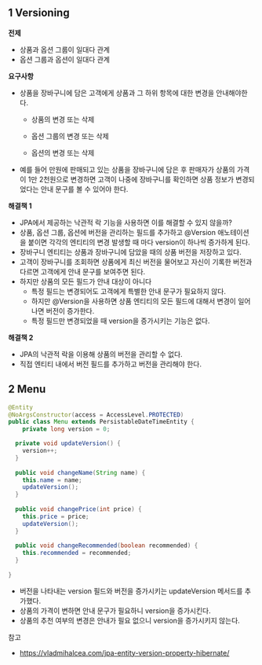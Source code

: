 ##  1 Versioning

**전제**

- 상품과 옵션 그룹이 일대다 관계
- 옵션 그룹과 옵션이 일대다 관계



**요구사항**

- 상품을 장바구니에 담은 고객에게 상품과 그 하위 항목에 대한 변경을 안내해야한다.

  - 상품의 변경 또는 삭제

  - 옵션 그룹의 변경 또는 삭제

  - 옵션의 변경 또는 삭제

- 예를 들어 만원에 판매되고 있는 상품을 장바구니에 담은 후 판매자가 상품의 가격이 1만 2천원으로 변경하면 고객이 나중에 장바구니를 확인하면 상품 정보가 변경되었다는 안내 문구를 볼 수 있어야 한다.



**해결책 1**

- JPA에서 제공하는 낙관적 락 기능을 사용하면 이를 해결할 수 있지 않을까?
- 상품, 옵션 그룹, 옵션에 버전을 관리하는 필드를 추가하고 @Version 애노테이션을 붙이면 각각의 엔티티의 변경 발생할 때 마다 version이 하나씩 증가하게 된다.
- 장바구니 엔티티는 상품과 장바구니에 담았을 때의 상품 버전을 저장하고 있다.
- 고객이 장바구니를 조회하면 상품에게 최신 버전을 물어보고 자신이 기록한 버전과 다르면 고객에게 안내 문구를 보여주면 된다.
- 하지만 상품의 모든 필드가 안내 대상이 아니다
  - 특정 필드는 변경되어도 고객에게 특별한 안내 문구가 필요하지 않다.
  - 하지만 @Version을 사용하면 상품 엔티티의 모든 필드에 대해서 변경이 일어나면 버전이 증가한다.
  - 특정 필드만 변경되었을 때 version을 증가시키는 기능은 없다.



**해결책 2**

- JPA의 낙관적 락을 이용해 상품의 버전을 관리할 수 없다.
- 직접 엔티티 내에서 버전 필드를 추가하고 버전을 관리해야 한다.



##  2 Menu

```java
@Entity
@NoArgsConstructor(access = AccessLevel.PROTECTED)
public class Menu extends PersistableDateTimeEntity {
	private long version = 0;

  private void updateVersion() {
    version++;
  }
  
  public void changeName(String name) {
    this.name = name;
    updateVersion();
  }
  
  public void changePrice(int price) {
  	this.price = price;
    updateVersion();
  }
  
  public void changeRecommended(boolean recommended) {
  	this.recommended = recommended;
  }
  
}
```

- 버전을 나타내는 version 필드와 버전을 증가시키는 updateVersion 메서드를 추가했다.
- 상품의 가격이 변하면 안내 문구가 필요하니 version을 증가시킨다.
- 상품의 추천 여부의 변경은 안내가 필요 없으니 version을 증가시키지 않는다.



참고

- https://vladmihalcea.com/jpa-entity-version-property-hibernate/